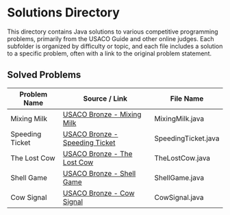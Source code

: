 # Solutions Directory

This directory contains Java solutions to various competitive programming problems, primarily from the USACO Guide and other online judges. Each subfolder is organized by difficulty or topic, and each file includes a solution to a specific problem, often with a link to the original problem statement.

## Solved Problems

| Problem Name    | Source / Link                                                                            | File Name           |
| --------------- | ---------------------------------------------------------------------------------------- | ------------------- |
| Mixing Milk     | [USACO Bronze - Mixing Milk](https://usaco.org/index.php?page=viewproblem2&cpid=855#)    | MixingMilk.java     |
| Speeding Ticket | [USACO Bronze - Speeding Ticket](https://usaco.org/index.php?page=viewproblem2&cpid=568) | SpeedingTicket.java |
| The Lost Cow    | [USACO Bronze - The Lost Cow](https://usaco.org/index.php?page=viewproblem2&cpid=735)    | TheLostCow.java     |
| Shell Game      | [USACO Bronze - Shell Game](https://usaco.org/index.php?page=viewproblem2&cpid=891)      | ShellGame.java      |
| Cow Signal      | [USACO Bronze - Cow Signal](http://www.usaco.org/index.php?page=viewproblem2&cpid=665)   | CowSignal.java      |
